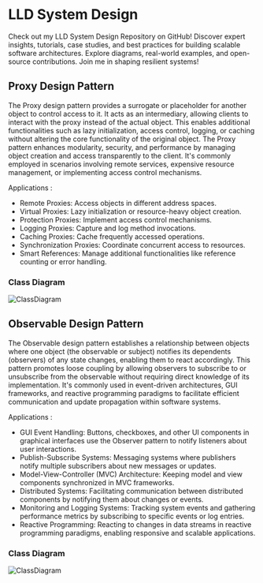 # LLD System Design
Check out my LLD System Design Repository on GitHub! Discover expert insights, tutorials, case studies, and best practices for building scalable software architectures. Explore diagrams, real-world examples, and open-source contributions. Join me in shaping resilient systems!

## Proxy Design Pattern
The Proxy design pattern provides a surrogate or placeholder for another object to control access to it. It acts as an intermediary, allowing clients to interact with the proxy instead of the actual object. This enables additional functionalities such as lazy initialization, access control, logging, or caching without altering the core functionality of the original object. The Proxy pattern enhances modularity, security, and performance by managing object creation and access transparently to the client. It's commonly employed in scenarios involving remote services, expensive resource management, or implementing access control mechanisms.

Applications : 
- Remote Proxies: Access objects in different address spaces.
- Virtual Proxies: Lazy initialization or resource-heavy object creation.
- Protection Proxies: Implement access control mechanisms.
- Logging Proxies: Capture and log method invocations.
- Caching Proxies: Cache frequently accessed operations.
- Synchronization Proxies: Coordinate concurrent access to resources.
- Smart References: Manage additional functionalities like reference counting or error handling.

### Class Diagram
![ClassDiagram](https://github.com/i-ravi/SystemDesign/blob/main/ProxyDesignPattern/diagram/ProxyClassDiagram.png)

## Observable Design Pattern
The Observable design pattern establishes a relationship between objects where one object (the observable or subject) notifies its dependents (observers) of any state changes, enabling them to react accordingly. This pattern promotes loose coupling by allowing observers to subscribe to or unsubscribe from the observable without requiring direct knowledge of its implementation. It's commonly used in event-driven architectures, GUI frameworks, and reactive programming paradigms to facilitate efficient communication and update propagation within software systems.

Applications : 
- GUI Event Handling: Buttons, checkboxes, and other UI components in graphical interfaces use the Observer pattern to notify listeners about user interactions.
- Publish-Subscribe Systems: Messaging systems where publishers notify multiple subscribers about new messages or updates.
- Model-View-Controller (MVC) Architecture: Keeping model and view components synchronized in MVC frameworks.
- Distributed Systems: Facilitating communication between distributed components by notifying them about changes or events.
- Monitoring and Logging Systems: Tracking system events and gathering performance metrics by subscribing to specific events or log entries.
- Reactive Programming: Reacting to changes in data streams in reactive programming paradigms, enabling responsive and scalable applications.

### Class Diagram
![ClassDiagram](https://github.com/i-ravi/SystemDesign/blob/main/ObservableDesignPattern/diagram/ObseverClassDiagram.png)
